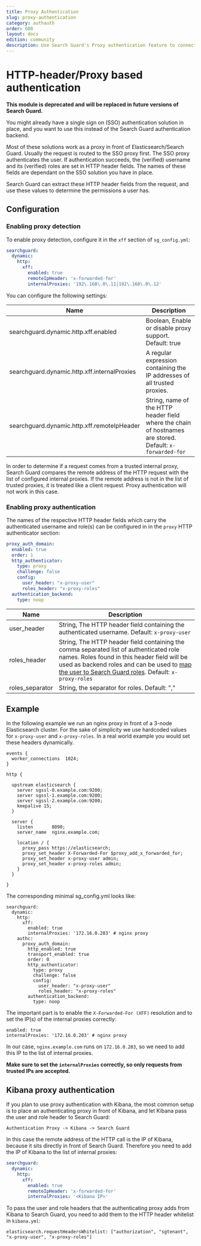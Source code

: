 ```yaml
---
title: Proxy Authentication
slug: proxy-authentication
category: authauth
order: 600
layout: docs
edition: community
description: Use Search Guard's Proxy authentication feature to connect Elasticsearch to any third-party identity provider.
---
```

<!---
Copryight 2017 floragunn GmbH
-->

# HTTP-header/Proxy based authentication

**This module is deprecated and will be replaced in future versions of Search Guard.**

You might already have a single sign on (SSO) authentication solution in place, and you want to use this instead of the Search Guard authentication backend.

Most of these solutions work as a proxy in front of Elasticsearch/Search Guard. Usually the request is routed to the SSO proxy first. The SSO proxy authenticates the user. If authentication succeeds, the (verified) username and its (verified) roles are set in HTTP header fields. The names of these fields are dependant on the SSO solution you have in place.

Search Guard can extract these HTTP header fields from the request, and use these values to determine the permissions a user has.

## Configuration

### Enabling proxy detection

To enable proxy detection, configure it in the `xff` section of `sg_config.yml`:

```yaml
searchguard:
  dynamic:
    http:
      xff:
        enabled: true
        remoteIpHeader: 'x-forwarded-for'
        internalProxies: '192\.168\.0\.11|192\.168\.0\.12'
```

You can configure the following settings:

| Name | Description |
|---|---|
| searchguard.dynamic.http.xff.enabled | Boolean, Enable or disable proxy support. Default: true |
| searchguard.dynamic.http.xff.internalProxies | A regular expression containing the IP addresses of all trusted proxies. |
| searchguard.dynamic.http.xff.remoteIpHeader | String, name of the HTTP header field where the chain of hostnames are stored. Default: `x-forwarded-for` |

In order to determine if a request comes from a trusted internal proxy, Search Guard compares the remote address of the HTTP request with the list of configured internal proxies.  If the remote address is not in the list of trusted proxies, it is treated like a client request. Proxy authentication will not work in this case.  

### Enabling proxy authentication

The names of the respective HTTP header fields which carry the authenticated username and role(s) can be configured in in the `proxy` HTTP authenticator section:

```yaml
proxy_auth_domain:
  enabled: true
  order: 1
  http_authenticator:
    type: proxy
    challenge: false
    config:
      user_header: "x-proxy-user"
      roles_header: "x-proxy-roles"
  authentication_backend:
    type: noop
```

| Name | Description |
|---|---|
| user_header | String, The HTTP header field containing the authenticated username. Default: `x-proxy-user` |
| roles_header | String, The HTTP header field containing the comma separated list of authenticated role names. Roles found in this header field will be used as backend roles and can be used to [map the user to Search Guard roles](configuration_roles_mapping.md). Default: `x-proxy-roles` |
| roles_separator | String, the separator for roles. Default: ","  |


## Example

In the following example we run an nginx proxy in front of a 3-node Elasticsearch cluster. For the sake of simplicity we use hardcoded values for `x-proxy-user` and `x-proxy-roles`. In a real world example you would set these headers dynamically.

```
events {
  worker_connections  1024;
}

http {

  upstream elasticsearch {
    server sgssl-0.example.com:9200;
    server sgssl-1.example.com:9200;
    server sgssl-2.example.com:9200;
    keepalive 15;
  }

  server {
    listen       8090;
    server_name  nginx.example.com;

    location / {
      proxy_pass https://elasticsearch;
      proxy_set_header X-Forwarded-For $proxy_add_x_forwarded_for;
      proxy_set_header x-proxy-user admin;
      proxy_set_header x-proxy-roles admin;
    }
  }

}
```

The corresponding minimal sg_config.yml looks like:

```
searchguard:
  dynamic:
    http:
      xff:
        enabled: true
        internalProxies: '172.16.0.203' # nginx proxy
    authc:
      proxy_auth_domain:
        http_enabled: true
        transport_enabled: true
        order: 0
        http_authenticator:
          type: proxy
          challenge: false
          config:
            user_header: "x-proxy-user"
            roles_header: "x-proxy-roles"
        authentication_backend:
          type: noop
```

The important part is to enable the `X-Forwarded-For (XFF)` resolution and to set the IP(s) of the internal proxies correctly:

```
enabled: true
internalProxies: '172.16.0.203' # nginx proxy
```
In our case, `nginx.example.com` runs on `172.16.0.203`, so we need to  add this IP to the list of internal proxies.

**Make sure to set the `internalProxies` correctly, so only requests  from trusted IPs are accepted.**

## Kibana proxy authentication

If you plan to use proxy authentication with Kibana, the most common setup is to place an authenticating proxy in front of Kibana, and let Kibana pass the user and role header to Search Guard:

```
Authentication Proxy -> Kibana -> Search Guard
```

In this case the remote address of the HTTP call is the IP of Kibana, because it sits directly in front of Search Guard. Therefore you need to add the IP of Kibana to the list of internal proxies:

```yaml
searchguard:
  dynamic:
    http:
      xff:
        enabled: true
        remoteIpHeader: 'x-forwarded-for'
        internalProxies: '<Kibana IP>'
```

To pass the user and role headers that the authenticating proxy adds from Kibana to Search Guard, you need to add them to the HTTP header whitelist in `kibana.yml`:

```
elasticsearch.requestHeadersWhitelist: ["authorization", "sgtenant", "x-proxy-user", "x-proxy-roles"]

```
